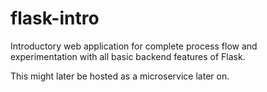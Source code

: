 # flask-intro

Introductory web application for complete process flow and experimentation with all basic backend features of Flask.

This might later be hosted as a microservice later on.
